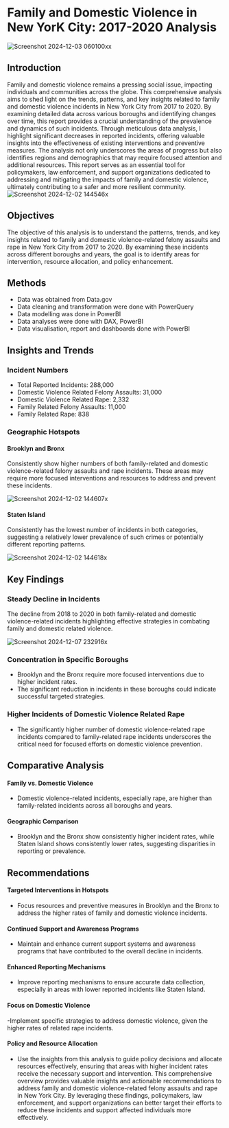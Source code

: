 # Family and Domestic Violence in New YorK City: 2017-2020 Analysis
![Screenshot 2024-12-03 060100xx](https://github.com/user-attachments/assets/5a4dd336-0d1b-4549-bf29-7e91171b92b8)
## Introduction
Family and domestic violence remains a pressing social issue, impacting individuals and communities across the globe. This comprehensive analysis aims to shed light on the trends, patterns, and key insights related to family and domestic violence incidents in New York City from 2017 to 2020. By examining detailed data across various boroughs and identifying changes over time, this report provides a crucial understanding of the prevalence and dynamics of such incidents.
Through meticulous data analysis, I highlight significant decreases in reported incidents, offering valuable insights into the effectiveness of existing interventions and preventive measures. The analysis not only underscores the areas of progress but also identifies regions and demographics that may require focused attention and additional resources. This report serves as an essential tool for policymakers, law enforcement, and support organizations dedicated to addressing and mitigating the impacts of family and domestic violence, ultimately contributing to a safer and more resilient community.
![Screenshot 2024-12-02 144546x](https://github.com/user-attachments/assets/73b01ce8-53fe-4735-810d-68b5f7d30b87)
## Objectives
The objective of this analysis is to understand the patterns, trends, and key insights related to family and domestic violence-related felony assaults and rape in New York City from 2017 to 2020. By examining these incidents across different boroughs and years, the goal is to identify areas for intervention, resource allocation, and policy enhancement.
## Methods
-	Data was obtained from Data.gov
-	Data cleaning and transformation were  done with PowerQuery
-	Data modelling was done in PowerBI
-	Data analyses were done with DAX, PowerBI 
-	Data visualisation, report and dashboards done with PowerBI
## Insights and Trends
### Incident Numbers
- Total Reported Incidents: 288,000
- Domestic Violence Related Felony Assaults: 31,000
- Domestic Violence Related Rape: 2,332
- Family Related Felony Assaults: 11,000
- Family Related Rape: 838
### Geographic Hotspots
#### Brooklyn and Bronx 
Consistently show higher numbers of both family-related and domestic violence-related felony assaults and rape incidents. These areas may require more focused interventions and resources to address and prevent these incidents.

![Screenshot 2024-12-02 144607x](https://github.com/user-attachments/assets/a2a9c8c5-8215-4cd6-a680-83685f3509a2)
#### Staten Island 
Consistently has the lowest number of incidents in both categories, suggesting a relatively lower prevalence of such crimes or potentially different reporting patterns.

![Screenshot 2024-12-02 144618x](https://github.com/user-attachments/assets/dcfe82b3-2b2c-4bb8-9e30-615ca86064e1)
## Key Findings
### Steady Decline in Incidents
The decline from 2018 to 2020 in both family-related and domestic violence-related incidents highlighting effective strategies in combating family and domestic related violence.

![Screenshot 2024-12-07 232916x](https://github.com/user-attachments/assets/3a3e7e72-fe8b-4c01-a5d2-403f1a0f5f67)
### Concentration in Specific Boroughs
- Brooklyn and the Bronx require more focused interventions due to higher incident rates.
- The significant reduction in incidents in these boroughs could indicate successful targeted strategies.
### Higher Incidents of Domestic Violence Related Rape
- The significantly higher number of domestic violence-related rape incidents compared to family-related rape incidents underscores the critical need for focused efforts on domestic violence prevention.
## Comparative Analysis
#### Family vs. Domestic Violence
- Domestic violence-related incidents, especially rape, are higher than family-related incidents across all boroughs and years.
#### Geographic Comparison
- Brooklyn and the Bronx show consistently higher incident rates, while Staten Island shows consistently lower rates, suggesting disparities in reporting or prevalence.
## Recommendations
#### Targeted Interventions in Hotspots
- Focus resources and preventive measures in Brooklyn and the Bronx to address the higher rates of family and domestic violence incidents.
#### Continued Support and Awareness Programs
- Maintain and enhance current support systems and awareness programs that have contributed to the overall decline in incidents.
#### Enhanced Reporting Mechanisms
- Improve reporting mechanisms to ensure accurate data collection, especially in areas with lower reported incidents like Staten Island.
#### Focus on Domestic Violence
-Implement specific strategies to address domestic violence, given the higher rates of related rape incidents.
#### Policy and Resource Allocation
- Use the insights from this analysis to guide policy decisions and allocate resources effectively, ensuring that areas with higher incident rates receive the necessary support and intervention.
This comprehensive overview provides valuable insights and actionable recommendations to address family and domestic violence-related felony assaults and rape in New York City. By leveraging these findings, policymakers, law enforcement, and support organizations can better target their efforts to reduce these incidents and support affected individuals more effectively.
